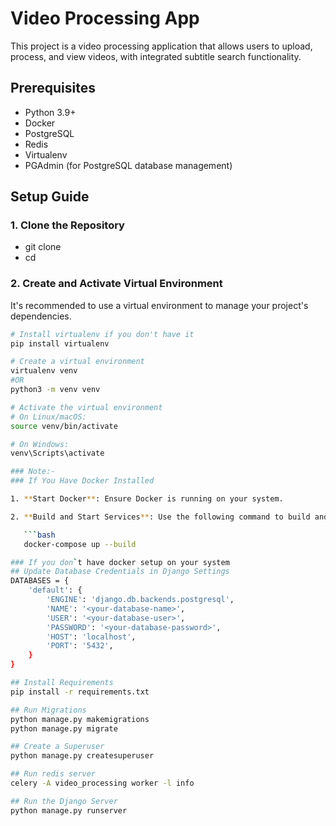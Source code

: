 # Video Processing App

This project is a video processing application that allows users to upload, process, and view videos, with integrated subtitle search functionality.

## Prerequisites

- Python 3.9+
- Docker
- PostgreSQL
- Redis
- Virtualenv
- PGAdmin (for PostgreSQL database management)

## Setup Guide
### 1. Clone the Repository

- git clone <repository-url>
- cd <repository-folder>

### 2. Create and Activate Virtual Environment

It's recommended to use a virtual environment to manage your project's dependencies.

```bash
# Install virtualenv if you don't have it
pip install virtualenv

# Create a virtual environment
virtualenv venv
#OR
python3 -m venv venv

# Activate the virtual environment
# On Linux/macOS:
source venv/bin/activate

# On Windows:
venv\Scripts\activate

### Note:-
### If You Have Docker Installed

1. **Start Docker**: Ensure Docker is running on your system.

2. **Build and Start Services**: Use the following command to build and start your Docker services as defined in the `docker-compose.yml` file:

   ```bash
   docker-compose up --build

### If you don`t have docker setup on your system
## Update Database Credentials in Django Settings
DATABASES = {
    'default': {
        'ENGINE': 'django.db.backends.postgresql',
        'NAME': '<your-database-name>',
        'USER': '<your-database-user>',
        'PASSWORD': '<your-database-password>',
        'HOST': 'localhost',
        'PORT': '5432',
    }
}

## Install Requirements
pip install -r requirements.txt

## Run Migrations
python manage.py makemigrations
python manage.py migrate

## Create a Superuser
python manage.py createsuperuser

## Run redis server
celery -A video_processing worker -l info

## Run the Django Server
python manage.py runserver
